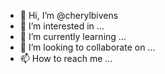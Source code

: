 - 👋 Hi, I’m @cherylbivens
- 👀 I’m interested in ...
- 🌱 I’m currently learning ...
- 💞️ I’m looking to collaborate on ...
- 📫 How to reach me ...

<!---
cherylbivens/cherylbivens is a ✨ special ✨ repository because its `README.md` (this file) appears on your GitHub profile.
You can click the Preview link to take a look at your changes.
--->
